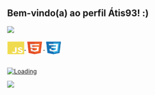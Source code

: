 ## Bem-vindo(a) ao perfil Átis93! :)

 <div>
   <a href="https://github.com/Atis93">
   <img height="180em" src="https://github-readme-stats.vercel.app/api?username=Atis93&show_icons=true&theme=tokyonight&include_all_commits=true&count_private=true"/>
   
</div>
<div style="display: inline_block"><br>
  <img align="center" alt="Js" height="30" width="40" src="https://raw.githubusercontent.com/devicons/devicon/master/icons/javascript/javascript-plain.svg">
  <img align="center" alt="HTML" height="30" width="40" src="https://raw.githubusercontent.com/devicons/devicon/master/icons/html5/html5-original.svg">
  <img align="center" alt="CSS" height="30" width="40" src="https://raw.githubusercontent.com/devicons/devicon/master/icons/css3/css3-original.svg">
</div>
 
<br>

 ![Loading](https://i.pinimg.com/originals/b3/67/44/b3674496ef8bcbd96ffafdb4974d759d.gif)
 
 
 <div> 
  <a href="https://www.linkedin.com/in/luiz-phellipe-801a111a7/" target="_blank"><img src="https://img.shields.io/badge/-LinkedIn-%230077B5?style=for-the-badge&logo=linkedin&logoColor=white" target="_blank"></a> 
 
  </div>
 
